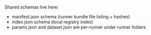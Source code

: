 Shared schemas live here:

- manifest.json schema (runner bundle file listing + hashes)
- index.json schema (local registry index)
- params.json and dataset.json are per-runner under runner folders


